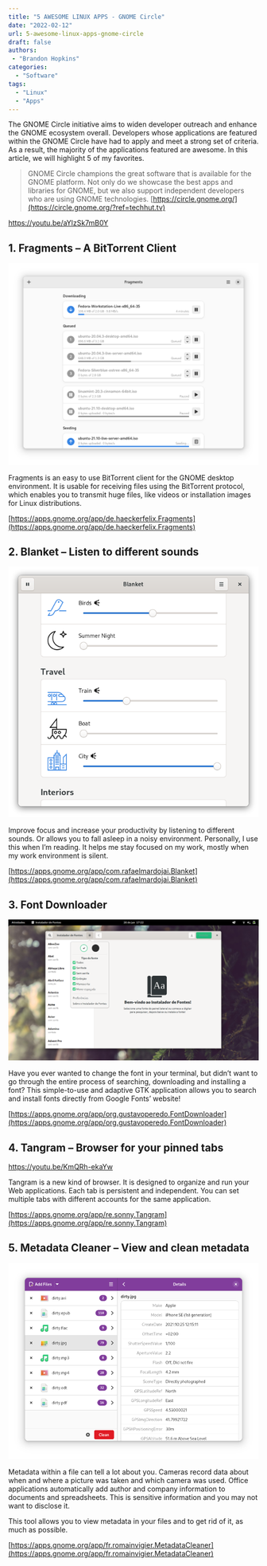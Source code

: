 ```yaml
---
title: "5 AWESOME LINUX APPS - GNOME Circle"
date: "2022-02-12"
url: 5-awesome-linux-apps-gnome-circle
draft: false
authors:
 - "Brandon Hopkins"
categories:
  - "Software"
tags:
  - "Linux"
  - "Apps"
---
```


The GNOME Circle initiative aims to widen developer outreach and enhance the GNOME ecosystem overall. Developers whose applications are featured within the GNOME Circle have had to apply and meet a strong set of criteria. As a result, the majority of the applications featured are awesome. In this article, we will highlight 5 of my favorites.

> GNOME Circle champions the great software that is available for the GNOME platform. Not only do we showcase the best apps and libraries for GNOME, but we also support independent developers who are using GNOME technologies. [https://circle.gnome.org/](https://circle.gnome.org/?ref=techhut.tv)

https://youtu.be/aYlzSk7mB0Y

## 1\. Fragments – A BitTorrent Client

![](images/fragments.png)

Fragments is an easy to use BitTorrent client for the GNOME desktop environment. It is usable for receiving files using the BitTorrent protocol, which enables you to transmit huge files, like videos or installation images for Linux distributions.

[https://apps.gnome.org/app/de.haeckerfelix.Fragments](https://apps.gnome.org/app/de.haeckerfelix.Fragments)

## 2\. Blanket – Listen to different sounds

![](images/blanket.png)

Improve focus and increase your productivity by listening to different sounds. Or allows you to fall asleep in a noisy environment. Personally, I use this when I’m reading. It helps me stay focused on my work, mostly when my work environment is silent.

[https://apps.gnome.org/app/com.rafaelmardojai.Blanket](https://apps.gnome.org/app/com.rafaelmardojai.Blanket)

## 3\. Font Downloader

![](images/font-download-GNOME.png)

Have you ever wanted to change the font in your terminal, but didn’t want to go through the entire process of searching, downloading and installing a font? This simple-to-use and adaptive GTK application allows you to search and install fonts directly from Google Fonts’ website!

[https://apps.gnome.org/app/org.gustavoperedo.FontDownloader](https://apps.gnome.org/app/org.gustavoperedo.FontDownloader)

## 4\. Tangram – Browser for your pinned tabs

https://youtu.be/KmQRh-ekaYw

Tangram is a new kind of browser. It is designed to organize and run your Web applications. Each tab is persistent and independent. You can set multiple tabs with different accounts for the same application.

[https://apps.gnome.org/app/re.sonny.Tangram](https://apps.gnome.org/app/re.sonny.Tangram)

## 5\. Metadata Cleaner – View and clean metadata

![](images/metacleaner.png)

Metadata within a file can tell a lot about you. Cameras record data about when and where a picture was taken and which camera was used. Office applications automatically add author and company information to documents and spreadsheets. This is sensitive information and you may not want to disclose it.

This tool allows you to view metadata in your files and to get rid of it, as much as possible.

[https://apps.gnome.org/app/fr.romainvigier.MetadataCleaner](https://apps.gnome.org/app/fr.romainvigier.MetadataCleaner)
